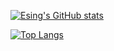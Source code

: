 [![Esing's GitHub stats](https://github-readme-stats.vercel.app/api?username=Zxis233&count_private=true&theme=monokai&title_color=35ffba&text_color=feeeed)](https://github.com/anuraghazra/github-readme-stats)

[![Top Langs](https://github-readme-stats.vercel.app/api/top-langs/?username=Zxis233&theme=monokai&title_color=35ffba&text_color=feeeed)](https://github.com/anuraghazra/github-readme-stats)
